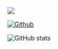 ![](https://visitor-badge.laobi.icu/badge?page_id=CharalambosIoannou.CharalambosIoannou)

[![Github](https://img.shields.io/github/followers/CharalambosIoannou?label=Follow&style=social)](https://github.com/CharalambosIoannou)

![GitHub stats](https://github-readme-stats.vercel.app/api?username=CharalambosIoannou&show_icons=true&theme=tokyonight)
